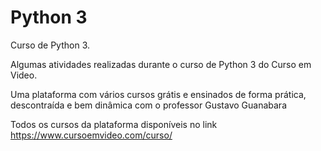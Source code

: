 # Python 3
 Curso de Python 3.

Algumas atividades realizadas durante o curso de Python 3 do Curso em Video.

Uma plataforma com vários cursos grátis e ensinados de forma prática, descontraída e bem dinâmica com o professor Gustavo Guanabara

Todos os cursos da plataforma disponíveis no link https://www.cursoemvideo.com/curso/